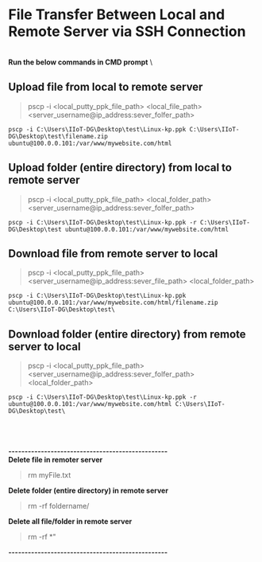 # File Transfer Between Local and Remote Server via SSH Connection
\
**Run the below commands in CMD prompt**
\

## Upload file from local to remote server
> pscp -i <local_putty_ppk_file_path> <local_file_path> <server_username@ip_address:sever_folfer_path>
```
pscp -i C:\Users\IIoT-DG\Desktop\test\Linux-kp.ppk C:\Users\IIoT-DG\Desktop\test\filename.zip ubuntu@100.0.0.101:/var/www/mywebsite.com/html
```

## Upload folder (entire directory) from local to remote server
> pscp -i <local_putty_ppk_file_path> <local_folder_path> <server_username@ip_address:sever_folfer_path>
```
pscp -i C:\Users\IIoT-DG\Desktop\test\Linux-kp.ppk -r C:\Users\IIoT-DG\Desktop\test ubuntu@100.0.0.101:/var/www/mywebsite.com/html
```

## Download file from remote server to local
> pscp -i <local_putty_ppk_file_path> <server_username@ip_address:sever_file_path> <local_folder_path>
```
pscp -i C:\Users\IIoT-DG\Desktop\test\Linux-kp.ppk ubuntu@100.0.0.101:/var/www/mywebsite.com/html/filename.zip C:\Users\IIoT-DG\Desktop\test\
```

## Download folder (entire directory) from remote server to local
> pscp -i <local_putty_ppk_file_path> <server_username@ip_address:sever_folfer_path> <local_folder_path>
```
pscp -i C:\Users\IIoT-DG\Desktop\test\Linux-kp.ppk -r ubuntu@100.0.0.101:/var/www/mywebsite.com/html C:\Users\IIoT-DG\Desktop\test\
```
\
\
\
**-------------------------------------------------**
\
**Delete file in remoter server**
> rm myFile.txt

**Delete folder (entire directory) in remote server**
> rm -rf foldername/

**Delete all file/folder in remote server**
> rm -rf *"
  
**-------------------------------------------------**
